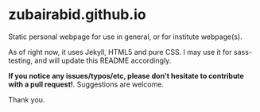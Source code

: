 # zubairabid.github.io

Static personal webpage for use in general, or for institute webpage(s).

As of right now, it uses Jekyll, HTML5 and pure CSS. I may use it for sass-testing, and will update this README accordingly. 

**If you notice any issues/typos/etc, please don't hesitate to contribute with a pull request!**. Suggestions are welcome.

Thank you.
